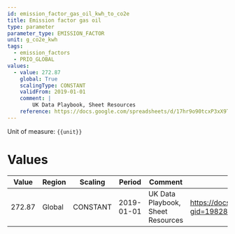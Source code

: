 ```yaml
---
id: emission_factor_gas_oil_kwh_to_co2e
title: Emission factor gas oil
type: parameter
parameter_type: EMISSION_FACTOR
unit: g_co2e_kwh
tags:
  - emission_factors
  - PRIO_GLOBAL
values:
  - value: 272.87
    global: True
    scalingType: CONSTANT
    validFrom: 2019-01-01
    comment: |
        UK Data Playbook, Sheet Resources
    reference: https://docs.google.com/spreadsheets/d/17hr9o90tcxP3xX9T000uWcXSrzm5b5D3UfPwcq7LzgA/edit?gid=1982830832#gid=1982830832
---
```



Unit of measure: `{{unit}}`


# Values


| Value | Region | Scaling | Period | Comment | Reference |
|-------|--------|---------|--------|---------|-----------|
| 272.87 | Global | CONSTANT | 2019-01-01 | UK Data Playbook, Sheet Resources | https://docs.google.com/spreadsheets/d/17hr9o90tcxP3xX9T000uWcXSrzm5b5D3UfPwcq7LzgA/edit?gid=1982830832#gid=1982830832 |


